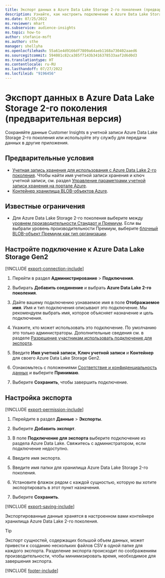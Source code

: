 ```yaml
---
title: Экспорт данных в Azure Data Lake Storage 2-го поколения (предварительная версия)
description: Узнайте, как настроить подключение к Azure Data Lake Storage Gen2.
ms.date: 07/25/2022
ms.reviewer: mhart
ms.subservice: audience-insights
ms.topic: how-to
author: stefanie-msft
ms.author: sthe
manager: shellyha
ms.openlocfilehash: 55a61e4d9166df7809a64aeb1168a730402aaed6
ms.sourcegitcommit: 594081c82ca385f7143b3416378533aaf2d6d0d3
ms.translationtype: HT
ms.contentlocale: ru-RU
ms.lasthandoff: 07/27/2022
ms.locfileid: "9196456"
---
```

# <a name="export-data-to-azure-data-lake-storage-gen2-preview"></a>Экспорт данных в Azure Data Lake Storage 2-го поколения (предварительная версия)

Сохраняйте данные Customer Insights в учетной записи Azure Data Lake Storage 2-го поколения или используйте эту службу для передачи данных в другие приложения.

## <a name="prerequisites"></a>Предварительные условия

- [Учетная запись хранения для использования с Azure Data Lake 2-го поколения](/azure/storage/blobs/create-data-lake-storage-account). Чтобы найти имя учетной записи хранения и ключ учетной записи, см. раздел [Управление параметрами учетной записи хранения на портале Azure](/azure/storage/common/storage-account-manage).
- [Контейнер хранилища BLOB-объектов Azure](/azure/storage/blobs/storage-quickstart-blobs-portal#create-a-container).

## <a name="known-limitations"></a>Известные ограничения

- Для Azure Data Lake Storage 2-го поколения выберите между [уровнем производительности Стандарт и Премиум](/azure/storage/blobs/create-data-lake-storage-account). Если вы выбрали уровень производительности Премиум, выберите [блочный BLOB-объект Премиум как тип организации](/azure/storage/common/storage-account-overview#types-of-storage-accounts).

## <a name="set-up-connection-to-azure-data-lake-storage-gen2"></a>Настройте подключение к Azure Data Lake Storage Gen2

[!INCLUDE [export-connection-include](includes/export-connection-admn.md)]

1. Перейти в раздел **Администрирование** > **Подключения**.

1. Выбирать **Добавить соединение** и выбрать **Azure Data Lake 2-го поколения**.

1. Дайте вашему подключению узнаваемое имя в поле **Отображаемое имя**. Имя и тип подключения описывают это подключение. Мы рекомендуем выбрать имя, которое объясняет назначение и цель подключения.

1. Укажите, кто может использовать это подключение. По умолчанию это только администраторы. Дополнительные сведения см. в разделе [Разрешение участникам использовать подключение для экспорта](connections.md#allow-contributors-to-use-a-connection-for-exports).

1. Введите **Имя учетной записи**, **Ключ учетной записи** и **Контейнер** для своего Azure Data Lake Storage Gen2.

1. Ознакомьтесь с положениями [Соответствие и конфиденциальность данных](connections.md#data-privacy-and-compliance) и выберите **Принимаю**.

1. Выберите **Сохранить**, чтобы завершить подключение.

## <a name="configure-an-export"></a>Настройка экспорта

[!INCLUDE [export-permission-include](includes/export-permission.md)]

1. Перейдите в раздел **Данные** > **Экспорты**.

1. Выберите **Добавить экспорт**.

1. В поле **Подключение для экспорта** выберите подключение из раздела Azure Data Lake. Свяжитесь с администратором, если подключение недоступно.

1. Введите имя экспорта.

1. Введите имя папки для хранилища Azure Data Lake Storage 2-го поколения.

1. Установите флажок рядом с каждой сущностью, которую вы хотите экспортировать в этот пункт назначения.

1. Выберите **Сохранить**.

[!INCLUDE [export-saving-include](includes/export-saving.md)]

Экспортированные данные хранятся в настроенном вами контейнере хранилища Azure Data Lake 2-го поколения.

> [!TIP]
> Экспорт сущностей, содержащих большой объем данных, может привести к созданию нескольких файлов CSV в одной папке для каждого экспорта. Разделение экспорта происходит по соображениям производительности, чтобы минимизировать время, необходимое для завершения экспорта.

[!INCLUDE [footer-include](includes/footer-banner.md)]
